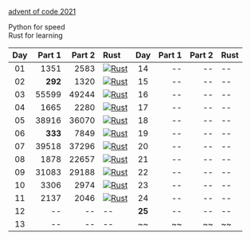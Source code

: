 [advent of code 2021](https://adventofcode.com/)

Python for speed  
Rust for learning  


| Day | Part 1 | Part 2 | Rust | Day | Part 1 | Part 2 | Rust |
|:---:|---:|---:|:---|:---:|---:|---:|:---|
|01|1351|2583|[![Rust](https://github.com/kelseyduffy/aoc-2021/actions/workflows/rust_day01.yml/badge.svg)](https://github.com/kelseyduffy/aoc-2021/actions/workflows/rust_day01.yml)|14|--|--|--|
|02|__292__|1320|[![Rust](https://github.com/kelseyduffy/aoc-2021/actions/workflows/rust_day02.yml/badge.svg)](https://github.com/kelseyduffy/aoc-2021/actions/workflows/rust_day02.yml)|15|--|--|--|
|03|55599|49244|[![Rust](https://github.com/kelseyduffy/aoc-2021/actions/workflows/rust_day03.yml/badge.svg)](https://github.com/kelseyduffy/aoc-2021/actions/workflows/rust_day03.yml)|16|--|--|--|
|04|1665|2280|[![Rust](https://github.com/kelseyduffy/aoc-2021/actions/workflows/rust_day04.yml/badge.svg)](https://github.com/kelseyduffy/aoc-2021/actions/workflows/rust_day04.yml)|17|--|--|--|
|05|38916|36070|[![Rust](https://github.com/kelseyduffy/aoc-2021/actions/workflows/rust_day05.yml/badge.svg)](https://github.com/kelseyduffy/aoc-2021/actions/workflows/rust_day05.yml)|18|--|--|--|
|06|__333__|7849|[![Rust](https://github.com/kelseyduffy/aoc-2021/actions/workflows/rust_day06.yml/badge.svg)](https://github.com/kelseyduffy/aoc-2021/actions/workflows/rust_day06.yml)|19|--|--|--|
|07|39518|37296|[![Rust](https://github.com/kelseyduffy/aoc-2021/actions/workflows/rust_day07.yml/badge.svg)](https://github.com/kelseyduffy/aoc-2021/actions/workflows/rust_day07.yml)|20|--|--|--|
|08|1878|22657|[![Rust](https://github.com/kelseyduffy/aoc-2021/actions/workflows/rust_day08.yml/badge.svg)](https://github.com/kelseyduffy/aoc-2021/actions/workflows/rust_day08.yml)|21|--|--|--|
|09|31083|29188|[![Rust](https://github.com/kelseyduffy/aoc-2021/actions/workflows/rust_day09.yml/badge.svg)](https://github.com/kelseyduffy/aoc-2021/actions/workflows/rust_day09.yml)|22|--|--|--|
|10|3306|2974|[![Rust](https://github.com/kelseyduffy/aoc-2021/actions/workflows/rust_day10.yml/badge.svg)](https://github.com/kelseyduffy/aoc-2021/actions/workflows/rust_day10.yml)|23|--|--|--|
|11|2137|2046|[![Rust](https://github.com/kelseyduffy/aoc-2021/actions/workflows/rust_day11.yml/badge.svg)](https://github.com/kelseyduffy/aoc-2021/actions/workflows/rust_day11.yml)|24|--|--|--|
|12|--|--|--|__25__|--|--|--|
|13|--|--|--|~~|~~|~~|~~|